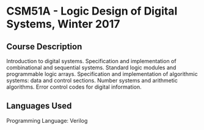 # CSM51A - Logic Design of Digital Systems, Winter 2017 

## Course Description
Introduction to digital systems. Specification and implementation of combinational and sequential systems. Standard logic modules and programmable logic arrays. Specification and implementation of algorithmic systems: data and control sections. Number systems and arithmetic algorithms. Error control codes for digital information.

## Languages Used
Programming Language: Verilog